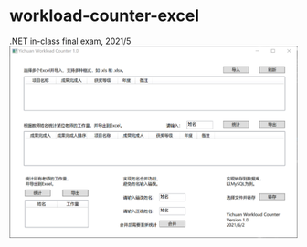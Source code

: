 # workload-counter-excel
.NET in-class final exam, 2021/5
![image](https://github.com/YiChuan0712/workload-counter-excel/blob/main/screenshot.png)
